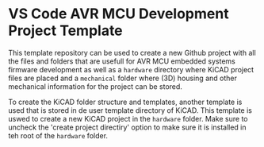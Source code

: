 # VS Code AVR MCU Development Project Template

This template repository can be used to create a new Github project with all the files and folders that are usefull for AVR MCU embedded systems firmware development as well as a `hardware` directory where KiCAD project files are placed and a `mechanical` folder where (3D) housing and other mechanical information for the project can be stored.

To create the KiCAD folder structure and templates, another template is used that is stored in de user template directory of KiCAD. This template is uswed to create a new KiCAD project in the `hardware` folder. Make sure to uncheck the 'create project directiry' option to make sure it is installed in  teh root of the `hardware` folder.
